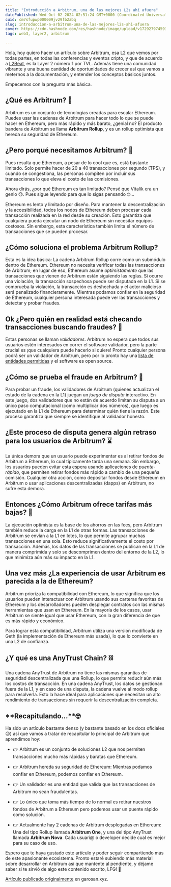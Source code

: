 ```yaml
---
title: "Introducción a Arbitrum, una de las mejores L2s ahí afuera"
datePublished: Wed Oct 02 2024 02:51:24 GMT+0000 (Coordinated Universal Time)
cuid: cm7sfupwp000009jv29fb2abq
slug: introduccion-a-arbitrum-una-de-las-mejores-l2s-ahi-afuera
cover: https://cdn.hashnode.com/res/hashnode/image/upload/v1729279745934/c6a4fd0a-4530-4f64-9efe-1e61f0220a78.png
tags: web3, layer2, arbitrum

---
```


Hola, hoy quiero hacer un artículo sobre Arbitrum, esa L2 que vemos por todas partes, en todas las conferencias y eventos cripto, y que de acuerdo a [L2Beat](https://l2beat.com/scaling/summary), es la Layer 2 número 1 por TVL. Además tiene una comunidad vibrante y una buena cantidad de oportunidades de crecer así que vamos a meternos a la documentación, y entender los conceptos básicos juntos.

Empecemos con la pregunta más básica.

## ¿Qué es Arbitrum? 🚀

Arbitrum es un conjunto de tecnologías creadas para escalar Ethereum. Puedes usar las cadenas de Arbitrum para hacer todo lo que se puede hacer en Ethereum, pero más rápido y más barato, ¿genial no? El producto bandera de Arbitrum se llama **Arbitrum Rollup**, y es un rollup optimista que hereda su seguridad de Ethereum.

## ¿Pero porqué necesitamos Arbitrum? 🤔

Pues resulta que Ethereum, a pesar de lo cool que es, está bastante limitado. Solo permite hacer de 20 a 40 transacciones por segundo (TPS), y cuando se congestiona, las personas compiten por incluir sus transacciones lo que eleva el costo de las comisiones.

Ahora dirás, ¿por qué Ethereum es tan limitado? Pensé que Vitalik era un genio 😓. Pues sigue leyendo para que lo sigas pensando 🤓…

Ethereum es lento y limitado por diseño. Para mantener la descentralización y la accesibilidad, todos los nodos de Ethereum deben procesar cada transacción realizada en la red desde su creación. Esto garantiza que cualquiera pueda ejecutar un nodo de Ethereum sin necesitar equipos costosos. Sin embargo, esta característica también limita el número de transacciones que se pueden procesar.

## ¿Cómo soluciona el problema Arbitrum Rollup?

Esta es la idea básica: La cadena Arbitrum Rollup corre como un submódulo dentro de Ethereum. Ethereum no necesita verificar todas las transacciones de Arbitrum; en lugar de eso, Ethereum asume *optimistamente* que las transacciones que vienen de Arbitrum están siguiendo las reglas. Si ocurre una violación, la transacción sospechosa puede ser disputada en la L1. Si se comprueba la violación, la transacción es deshechada y el actor malicioso será penalizado financieramente. Mientras podamos confiar en la seguridad de Ethereum, cualquier persona interesada puede ver las transacciones y detectar y probar fraudes.

## Ok ¿Pero quién en realidad está checando transacciones buscando fraudes? 👮

Estas personas se llaman *validadores*. Arbitrum no espera que todos sus usuarios estén interesados en correr el software validador, pero la parte crucial es ¡que cualquiera puede hacerlo si quiere! Pronto cualquier persona podrá ser un validador de Arbitrum, pero por lo pronto hay una [lista de entidades permitidas](https://docs.arbitrum.foundation/state-of-progressive-decentralization) y el software es open source.

## **¿Cómo se prueba el fraude en Arbitrum?** 🧐

Para probar un fraude, los validadores de Arbitrum (quienes actualizan el estado de la cadena en la L1) juegan un *juego de disputa* interactivo. En este juego, dos validadores que no están de acuerdo limitan su disputa a un único paso computacional (como multiplicar dos números), que luego es ejecutado en la L1 de Ethereum para determinar quién tiene la razón. Este proceso garantiza que siempre se identifique al validador honesto.

## **¿Este proceso de disputa genera algún retraso para los usuarios de Arbitrum?** ⌛

La única demora que un usuario puede experimentar es al retirar fondos de Arbitrum a Ethereum, lo cual típicamente tarda una semana. Sin embargo, los usuarios pueden evitar esta espera usando aplicaciones de *puente-rápido*, que permiten retirar fondos más rápido a cambio de una pequeña comisión. Cualquier otra acción, como depositar fondos desde Ethereum en Arbitrum o usar aplicaciones descentralizadas (dapps) en Arbitrum, no sufre esta demora.

## **Entonces ¿Cómo Arbitrum ofrece tarifas más bajas?** 🤑

La ejecución optimista es la base de los ahorros en las fees, pero Arbitrum también reduce la carga en la L1 de otras formas. Las transacciones de Arbitrum se envían a la L1 en lotes, lo que permite agrupar muchas transacciones en una sola. Esto reduce significativamente el costo por transacción. Además, los datos de las transacciones se publican en la L1 de manera comprimida y solo se descomprimen dentro del entorno de la L2, lo que minimiza aún más su impacto en la L1.

## **Una vez más ¿La experiencia de usar Arbitrum es parecida a la de Ethereum?**

Arbitrum prioriza la compatibilidad con Ethereum, lo que significa que los usuarios pueden interactuar con Arbitrum usando sus carteras favoritas de Ethereum y los desarrolladores pueden desplegar contratos con las mismas herramientas que usan en Ethereum. En la mayoría de los casos, usar Arbitrum se siente igual que usar Ethereum, con la gran diferencia de que es más rápido y económico.

Para lograr esta compatibilidad, Arbitrum utiliza una versión modificada de Geth (la implementación de Ethereum más usada), lo que lo convierte en una L2 de confianza.

## **¿Y qué es una AnyTrust Chain?** ⛓️

Una cadena AnyTrust de Arbitrum no tiene las mismas garantías de seguridad descentralizada que una Rollup, lo que permite reducir aún más los costos de transacción. En una cadena AnyTrust, los datos se gestionan fuera de la L1, y en caso de una disputa, la cadena vuelve al modo rollup para resolverla. Esto la hace ideal para aplicaciones que necesitan un alto rendimiento de transacciones sin requerir la descentralización completa.

## \*\*Recapitulando…\*\*🤓

Ha sido un artículo bastante denso (y bastante basado en los docs oficiales 😉) así que vamos a tratar de recapitular lo principal de Arbitrum que aprendimos hoy:

* 👉 Arbitrum es un conjunto de soluciones L2 que nos permiten transacciones mucho más rápidas y baratas que Ethereum.
    
* 👉 Arbitrum hereda su seguridad de Ethereum: Mientras podamos confiar en Ethereum, podemos confiar en Ethereum.
    
* 👉 Un validador es una entidad que valida que las transacciones de Arbitrum no sean fraudulentas.
    
* 👉 Lo único que toma más tiempo de lo normal es retirar nuestros fondos de Arbitrum a Ethereum pero podemos usar un puente rápido como solución.
    
* 👉 Actualmente hay 2 cadenas de Arbitrum desplegadas en Ethereum: Una del tipo Rollup llamada **Arbitrum One**, y una del tipo AnyTrust llamada **Arbitrum Nova**. Cada usuari@ o developer decide cual es mejor para su caso de uso.
    

Espero que te haya gustado este artículo y poder seguir compartiendo más de este apasionante ecosistema. Pronto estaré subiendo más material sobre desarrollar en Arbitrum así que mantente al pendiente, y déjame saber si te sirvió de algo este contenido escrito, LFG! 🚀

[Artículo publicado originalmente](https://garosan.hashnode.dev/introduccion-a-arbitrum-una-de-las-mejores-l2s-ahi-afuera) en garosan.xyz.